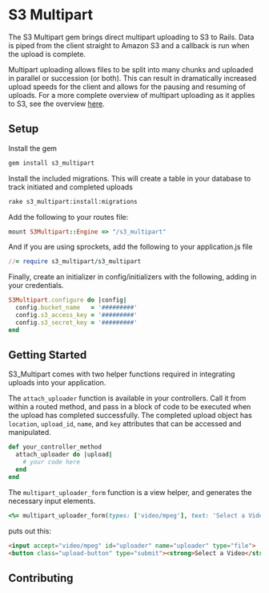# S3 Multipart

The S3 Multipart gem brings direct multipart uploading to S3 to Rails. Data is piped from the client straight to Amazon S3 and a callback is run when the upload is complete.

Multipart uploading allows files to be split into many chunks and uploaded in parallel or succession (or both). This can result in dramatically increased upload speeds for the client and allows for the pausing and resuming of uploads. For a more complete overview of multipart uploading as it applies to S3, see the overview [here](http://docs.amazonwebservices.com/AmazonS3/latest/dev/mpuoverview.html). 

## Setup

Install the gem

```bash
gem install s3_multipart
```

Install the included migrations. This will create a table in your database to track initiated and completed uploads

```bash
rake s3_multipart:install:migrations
```

Add the following to your routes file:

```ruby
mount S3Multipart::Engine => "/s3_multipart"
```

And if you are using sprockets, add the following to your application.js file

```ruby
//= require s3_multipart/s3_multipart
```

Finally, create an initializer in config/initializers with the following, adding in your credentials.

```ruby
S3Multipart.configure do |config|
  config.bucket_name   = '#########'
  config.s3_access_key = '#########'
  config.s3_secret_key = '#########'
end
```

## Getting Started

S3_Multipart comes with two helper functions required in integrating uploads into your application.

The `attach_uploader` function is available in your controllers. Call it from within a routed method, and pass in a block of code to be executed when the upload has completed successfully. The completed upload object has `location`, `upload_id`, `name`, and `key` attributes that can be accessed and manipulated. 

```ruby
def your_controller_method
  attach_uploader do |upload|
    # your code here
  end
end
```

The `multipart_uploader_form` function is a view helper, and generates the necessary input elements.

```ruby
<%= multipart_uploader_form(types: ['video/mpeg'], text: 'Select a Video') %>
```

puts out this:

```html
<input accept="video/mpeg" id="uploader" name="uploader" type="file">
<button class="upload-button" type="submit"><strong>Select a Video</strong></button>
```

## Contributing
